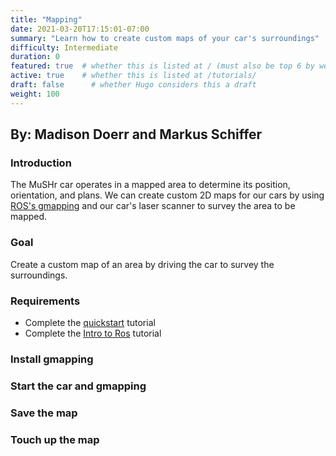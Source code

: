 ```yaml
---
title: "Mapping"
date: 2021-03-20T17:15:01-07:00
summary: "Learn how to create custom maps of your car's surroundings"
difficulty: Intermediate
duration: 0
featured: true  # whether this is listed at / (must also be top 6 by weight)
active: true    # whether this is listed at /tutorials/
draft: false      # whether Hugo considers this a draft
weight: 100
---
```


## By: Madison Doerr and Markus Schiffer



### Introduction
The MuSHr car operates in a mapped area to determine its position, orientation, and plans. We can create 
custom 2D maps for our cars by using [ROS's gmapping](http://wiki.ros.org/gmapping) and our car's laser scanner to 
survey the area to be mapped.
### Goal
Create a custom map of an area by driving the car to survey the surroundings.
### Requirements
  - Complete the [quickstart](/tutorials/quickstart) tutorial
  - Complete the [Intro to Ros](/tutorials/intro-to-ros) tutorial  

### Install gmapping

### Start the car and gmapping

### Save the map

### Touch up the map



